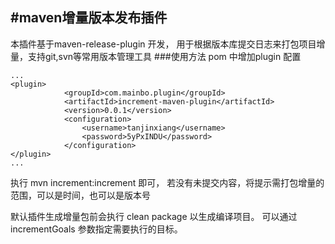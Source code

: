 #maven增量版本发布插件
---
本插件基于maven-release-plugin 开发， 用于根据版本库提交日志来打包项目增量，支持git,svn等常用版本管理工具
###使用方法
pom 中增加plugin 配置
	
	...
	<plugin>
                <groupId>com.mainbo.plugin</groupId>
				<artifactId>increment-maven-plugin</artifactId>
				<version>0.0.1</version>
				<configuration>
					<username>tanjinxiang</username>
					<password>5yPxINDU</password>
				</configuration>
    </plugin>
	...

执行 mvn increment:increment 即可， 若没有未提交内容，将提示需打包增量的范围，可以是时间，也可以是版本号

默认插件生成增量包前会执行 clean package 以生成编译项目。 可以通过incrementGoals 参数指定需要执行的目标。


